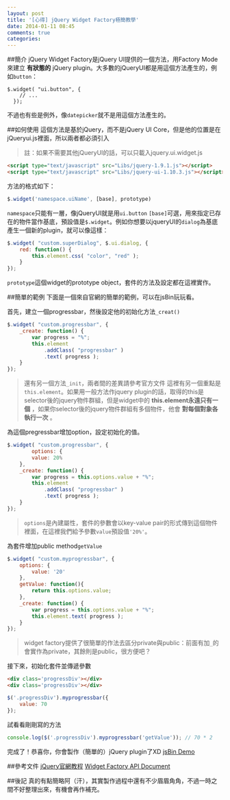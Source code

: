 ```yaml
---
layout: post
title: '[心得] jQuery Widget Factory極簡教學'
date: 2014-01-11 08:45
comments: true
categories: 
---
```



##簡介
jQuery Widget Factory是jQuery UI提供的一個方法，用Factory Mode來建立 **有狀態的** jQuery plugin。大多數的jQueryUI都是用這個方法產生的，例如`button`：
```JS
$.widget( "ui.button", {
	// ...
  });
```
不過也有些是例外，像`datepicker`就不是用這個方法產生的。

##如何使用
這個方法是基於jQuery，而不是jQuery UI Core，但是他的位置是在jQueryui.js裡面，所以兩者都必須引入
> 註：如果不需要其他jQueryUI的話，可以只載入jquery.ui.widget.js

```html
<script type="text/javascript" src="Libs/jquery-1.9.1.js"></script>
<script type="text/javascript" src="Libs/jquery-ui-1.10.3.js"></script>
```
方法的格式如下：
```js
$.widget('namespace.uiName', [base], prototype)
```
`namespace`只能有一層，像jQueryUI就是用`ui.button`
`[base]`可選，用來指定已存在的物件當作基底，預設值是`$.widget`。例如你想要以jqueryUI的`dialog`為基底產生一個新的plugin，就可以像這樣：
```js
$.widget( "custom.superDialog", $.ui.dialog, {
    red: function() {
        this.element.css( "color", "red" );
    }
});
```
`prototype`這個widget的prototype object，套件的方法及設定都在這裡實作。

<!--more-->

##簡單的範例
下面是一個來自官網的簡單的範例，可以在jsBin玩玩看。

首先，建立一個progressbar，然後設定他的初始化方法`_creat()`
```js
$.widget( "custom.progressbar", {
    _create: function() {
        var progress = "%";
        this.element
            .addClass( "progressbar" )
            .text( progress );
    }
});
```
> 還有另一個方法`_init`，兩者間的差異請參考官方文件
> 這裡有另一個重點是`this.element`。如果用一般方法作jquery plugin的話，取得的this是selector後的jquery物件群組，但是widget中的 **this.element永遠只有一個** ，如果你selector後的jquery物件群組有多個物件，他會 **對每個對象各執行一次** 。

為這個pregressbar增加option，設定初始化的值。
```js
$.widget( "custom.progressbar", {
		options: {
    	value: 20%
    },
    _create: function() {
        var progress = this.options.value + "%";
        this.element
            .addClass( "progressbar" )
            .text( progress );
    }
});
```
> `options`是內建屬性，套件的參數會以key-value pair的形式傳到這個物件裡面，在這裡我們給予參數`value`預設值`'20%'`。  

為套件增加public method`getValue`
```js
$.widget( "custom.myprogressbar", {
	options: {
		value: '20'
	},
	getValue: function(){
		return this.options.value;
	},
	_create: function() {
		var progress = this.options.value + "%";
		this.element.text( progress );
	}
});
```
> widget factory提供了很簡單的作法去區分private與public：前面有加`_`的會實作為private，其餘則是public，很方便吧？

接下來，初始化套件並傳遞參數
```html
<div class='progressDiv'></div>
<div class='progressDiv'></div>
```
```js
$('.progressDiv').myprogressbar({ 
	value: 70
});
```
試看看剛剛寫的方法
```js
console.log($('.progressDiv').myprogressbar('getValue')); // 70 * 2
```
完成了！恭喜你，你會製作（簡單的）jQuery plugin了XD
[jsBin Demo](http://jsbin.com/oRIjaVa/1/edit?html,console,output)

##參考文件
[jQuery官網教程](http://learn.jquery.com/jquery-ui/widget-factory/)
[Widget Factory API Document](http://api.jqueryui.com/jQuery.widget/#jQuery-widget1)

##後記
真的有點簡略阿（汗），其實製作過程中還有不少眉眉角角，不過一時之間不好整理出來，有機會再作補充。
